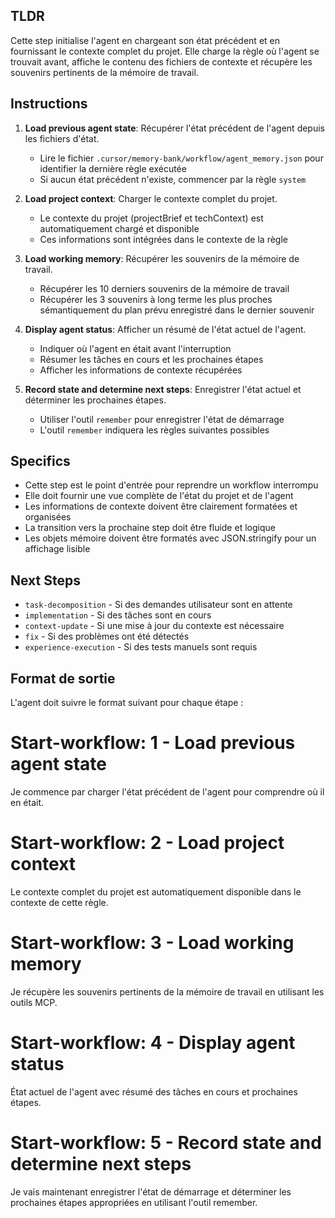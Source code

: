 ## TLDR
Cette step initialise l'agent en chargeant son état précédent et en fournissant le contexte complet du projet. Elle charge la règle où l'agent se trouvait avant, affiche le contenu des fichiers de contexte et récupère les souvenirs pertinents de la mémoire de travail.

## Instructions

1. **Load previous agent state**: Récupérer l'état précédent de l'agent depuis les fichiers d'état.
   - Lire le fichier `.cursor/memory-bank/workflow/agent_memory.json` pour identifier la dernière règle exécutée
   - Si aucun état précédent n'existe, commencer par la règle `system`

2. **Load project context**: Charger le contexte complet du projet.
   - Le contexte du projet (projectBrief et techContext) est automatiquement chargé et disponible
   - Ces informations sont intégrées dans le contexte de la règle

3. **Load working memory**: Récupérer les souvenirs de la mémoire de travail.
   - Récupérer les 10 derniers souvenirs de la mémoire de travail
   - Récupérer les 3 souvenirs à long terme les plus proches sémantiquement du plan prévu enregistré dans le dernier souvenir

4. **Display agent status**: Afficher un résumé de l'état actuel de l'agent.
   - Indiquer où l'agent en était avant l'interruption
   - Résumer les tâches en cours et les prochaines étapes
   - Afficher les informations de contexte récupérées

5. **Record state and determine next steps**: Enregistrer l'état actuel et déterminer les prochaines étapes.
   - Utiliser l'outil `remember` pour enregistrer l'état de démarrage
   - L'outil `remember` indiquera les règles suivantes possibles

## Specifics
- Cette step est le point d'entrée pour reprendre un workflow interrompu
- Elle doit fournir une vue complète de l'état du projet et de l'agent
- Les informations de contexte doivent être clairement formatées et organisées
- La transition vers la prochaine step doit être fluide et logique
- Les objets mémoire doivent être formatés avec JSON.stringify pour un affichage lisible

## Next Steps
- `task-decomposition` - Si des demandes utilisateur sont en attente
- `implementation` - Si des tâches sont en cours
- `context-update` - Si une mise à jour du contexte est nécessaire
- `fix` - Si des problèmes ont été détectés
- `experience-execution` - Si des tests manuels sont requis

## Format de sortie

L'agent doit suivre le format suivant pour chaque étape :

# Start-workflow: 1 - Load previous agent state
Je commence par charger l'état précédent de l'agent pour comprendre où il en était.

# Start-workflow: 2 - Load project context  
Le contexte complet du projet est automatiquement disponible dans le contexte de cette règle.

# Start-workflow: 3 - Load working memory
Je récupère les souvenirs pertinents de la mémoire de travail en utilisant les outils MCP.

# Start-workflow: 4 - Display agent status
État actuel de l'agent avec résumé des tâches en cours et prochaines étapes.

# Start-workflow: 5 - Record state and determine next steps
Je vais maintenant enregistrer l'état de démarrage et déterminer les prochaines étapes appropriées en utilisant l'outil remember. 